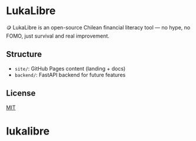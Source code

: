 # LukaLibre

🪙 LukaLibre is an open-source Chilean financial literacy tool — no hype, no FOMO, just survival and real improvement.

## Structure
- `site/`: GitHub Pages content (landing + docs)
- `backend/`: FastAPI backend for future features

## License
[MIT](LICENSE)

# lukalibre
